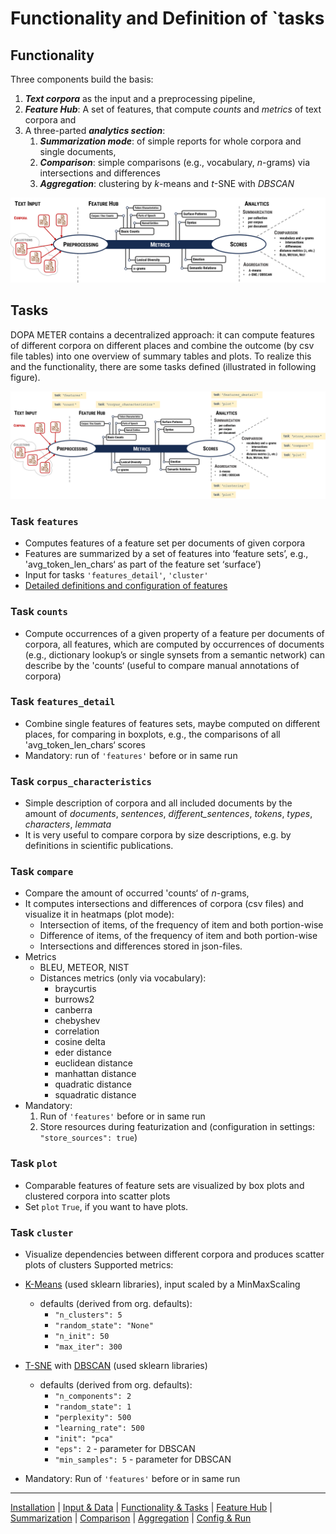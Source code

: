 # Functionality and Definition of `tasks

## Functionality

Three components build the basis:
  1. **_Text corpora_** as the input and a preprocessing pipeline,
  2. **_Feature Hub_**: A set of features, that compute _counts_ and _metrics_ of text corpora and
  3. A three-parted **_analytics section_**:
     1. **_Summarization mode_**: of simple reports for whole corpora and single documents, 
     2. **_Comparison_**: simple comparisons (e.g., vocabulary, $n$-grams) via intersections and differences
     3. **_Aggregation_**: clustering by _k_-means and _t_-SNE with _DBSCAN_

![arc](architecture.png)

## Tasks

DOPA METER contains a decentralized approach: it can compute features of different corpora on different places and combine the outcome (by csv file tables) into one overview of summary tables and plots.
To realize this and the functionality, there are some tasks defined (illustrated in following figure).

![arc](architecture_tasks.png)

### Task `features`
* Computes features of a feature set per documents of given corpora
* Features are summarized by a set of features into ‘feature sets’, e.g., 'avg_token_len_chars‘ as part of the feature set ‘surface’)
* Input for tasks `'features_detail'`, `'cluster'`
* [Detailed definitions and configuration of features](doc/features.md)

### Task `counts`

* Compute occurrences of a given property of a feature per documents of corpora, all features, which are computed by occurrences of documents (e.g., dictionary lookup’s or single synsets from a semantic network) can describe by the 'counts‘ (useful to compare manual annotations of corpora)

### Task `features_detail`

* Combine single features of features sets, maybe computed on different places, for comparing in boxplots, e.g., the comparisons of all 'avg_token_len_chars‘ scores
* Mandatory: run of `'features'` before or in same run

### Task `corpus_characteristics`

* Simple description of corpora and all included documents by the amount of _documents_, _sentences_, _different_sentences_, _tokens_, _types_, _characters_, _lemmata_
* It is very useful to compare corpora by size descriptions, e.g. by definitions in scientific publications.

### Task `compare`

* Compare the amount of occurred 'counts‘ of $n$-grams, 
* It computes intersections and differences of corpora (csv files) and visualize it in heatmaps (plot mode):
  * Intersection of items, of the frequency of item and both portion-wise
  * Difference of items, of the frequency of item and both portion-wise
  * Intersections and differences stored in json-files.  
* Metrics
  * BLEU, METEOR, NIST
  * Distances metrics (only via vocabulary):
    * braycurtis
    * burrows2
    * canberra
    * chebyshev
    * correlation
    * cosine delta
    * eder distance
    * euclidean distance
    * manhattan distance
    * quadratic distance
    * squadratic distance
* Mandatory:
  1. Run of `'features'` before or in same run
  2. Store resources during featurization and (configuration in settings: `"store_sources": true`)

### Task `plot`

* Comparable features of feature sets are visualized by box plots and clustered corpora into scatter plots
* Set `plot` `True`, if you want to have plots.


### Task `cluster`

* Visualize dependencies between different corpora and produces scatter plots of clusters
Supported metrics: 
* [K-Means](https://scikit-learn.org/stable/modules/generated/sklearn.cluster.KMeans.html#sklearn.cluster.KMeans) (used sklearn libraries), input scaled by a MinMaxScaling
  * defaults (derived from org. defaults): 
    * `"n_clusters": 5`
    * `"random_state": "None"`
    * `"n_init": 50`
    * `"max_iter": 300`

* [T-SNE](https://scikit-learn.org/stable/modules/generated/sklearn.manifold.TSNE.html) with [DBSCAN](https://scikit-learn.org/stable/modules/clustering.html#dbscan) (used sklearn libraries)
  * defaults (derived from org. defaults):
    * `"n_components": 2`
    * `"random_state": 1`
    * `"perplexity": 500`
    * `"learning_rate": 500`
    * `"init": "pca"`
    * `"eps": 2` - parameter for DBSCAN
    * `"min_samples": 5` - parameter for DBSCAN
* Mandatory: Run of `'features'` before or in same run

----
[Installation](installation.md) | [Input & Data](input.md) | [Functionality & Tasks](tasks.md) | [Feature Hub](features.md) | [Summarization](analytics/summarization.md) | [Comparison](analytics/comparison.md) | [Aggregation](analytics/aggregation.md) | [Config & Run](configuration.md)
